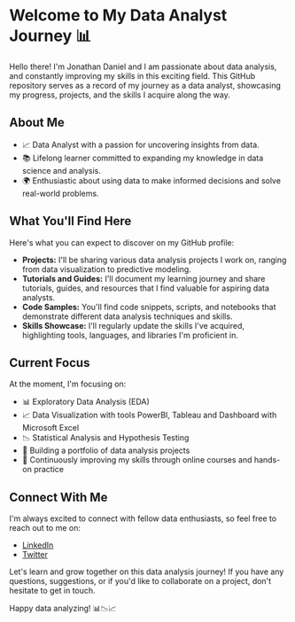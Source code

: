 # Welcome to My Data Analyst Journey 📊

Hello there! I'm Jonathan Daniel and I am passionate about data analysis, and constantly improving my skills in this exciting field. 
This GitHub repository serves as a record of my journey as a data analyst, showcasing my progress, projects, and the skills I acquire along the way.

## About Me

- 📈 Data Analyst with a passion for uncovering insights from data.
- 📚 Lifelong learner committed to expanding my knowledge in data science and analysis.
- 🌍 Enthusiastic about using data to make informed decisions and solve real-world problems.

## What You'll Find Here

Here's what you can expect to discover on my GitHub profile:

- **Projects:** I'll be sharing various data analysis projects I work on, ranging from data visualization to predictive modeling.
- **Tutorials and Guides:** I'll document my learning journey and share tutorials, guides, and resources that I find valuable for aspiring data analysts.
- **Code Samples:** You'll find code snippets, scripts, and notebooks that demonstrate different data analysis techniques and skills.
- **Skills Showcase:** I'll regularly update the skills I've acquired, highlighting tools, languages, and libraries I'm proficient in.

## Current Focus

At the moment, I'm focusing on:

- 📊 Exploratory Data Analysis (EDA)
- 📈 Data Visualization with tools PowerBI, Tableau and Dashboard with Microsoft Excel
- 📉 Statistical Analysis and Hypothesis Testing
- 💼 Building a portfolio of data analysis projects
- 🧠 Continuously improving my skills through online courses and hands-on practice

## Connect With Me

I'm always excited to connect with fellow data enthusiasts, so feel free to reach out to me on:

- [LinkedIn](https://www.linkedin.com/in/jonathan12daniels/)
- [Twitter](https://twitter.com/theJhon_doe)

Let's learn and grow together on this data analysis journey! If you have any questions, suggestions, or if you'd like to collaborate on a project, don't hesitate to get in touch.

Happy data analyzing! 📊📉📈
